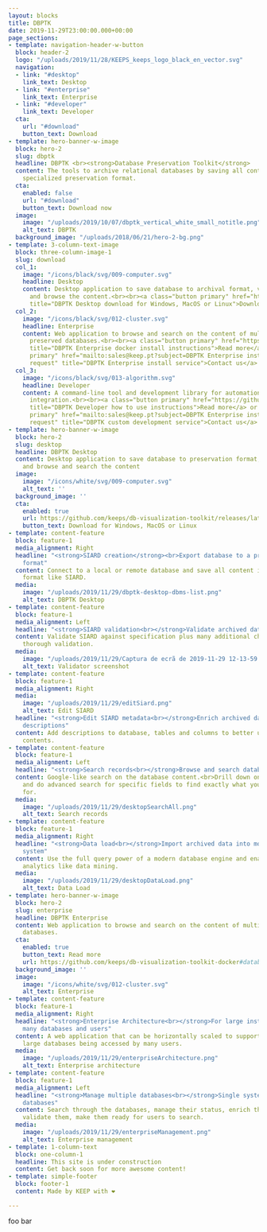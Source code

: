 ```yaml
---
layout: blocks
title: DBPTK
date: 2019-11-29T23:00:00.000+00:00
page_sections:
- template: navigation-header-w-button
  block: header-2
  logo: "/uploads/2019/11/28/KEEPS_keeps_logo_black_en_vector.svg"
  navigation:
  - link: "#desktop"
    link_text: Desktop
  - link: "#enterprise"
    link_text: Enterprise
  - link: "#developer"
    link_text: Developer
  cta:
    url: "#download"
    button_text: Download
- template: hero-banner-w-image
  block: hero-2
  slug: dbptk
  headline: DBPTK <br><strong>Database Preservation Toolkit</strong>
  content: The tools to archive relational databases by saving all content into a
    specialized preservation format.
  cta:
    enabled: false
    url: "#download"
    button_text: Download now
  image:
    image: "/uploads/2019/10/07/dbptk_vertical_white_small_notitle.png"
    alt_text: DBPTK
  background_image: "/uploads/2018/06/21/hero-2-bg.png"
- template: 3-column-text-image
  block: three-column-image-1
  slug: download
  col_1:
    image: "/icons/black/svg/009-computer.svg"
    headline: Desktop
    content: Desktop application to save database to archival format, validate it
      and browse the content.<br><br><a class="button primary" href="https://github.com/keeps/db-visualization-toolkit/releases/latest"
      title="DBPTK Desktop download for Windows, MacOS or Linux">Download</a>
  col_2:
    image: "/icons/black/svg/012-cluster.svg"
    headline: Enterprise
    content: Web application to browse and search on the content of multiple large
      preserved databases.<br><br><a class="button primary" href="https://github.com/keeps/db-visualization-toolkit-docker#database-visualization-toolkit-docker"
      title="DBPTK Enterprise docker install instructions">Read more</a> or <a class="button
      primary" href="mailto:sales@keep.pt?subject=DBPTK Enterprise installation service
      request" title="DBPTK Enterprise install service">Contact us</a>
  col_3:
    image: "/icons/black/svg/013-algorithm.svg"
    headline: Developer
    content: A command-line tool and development library for automation and system
      integration.<br><br><a class="button primary" href="https://github.com/keeps/db-preservation-toolkit#how-to-use"
      title="DBPTK Developer how to use instructions">Read more</a> or <a class="button
      primary" href="mailto:sales@keep.pt?subject=DBPTK Enterprise installation service
      request" title="DBPTK custom development service">Contact us</a>
- template: hero-banner-w-image
  block: hero-2
  slug: desktop
  headline: DBPTK Desktop
  content: Desktop application to save database to preservation format, validate it,
    and browse and search the content
  image:
    image: "/icons/white/svg/009-computer.svg"
    alt_text: ''
  background_image: ''
  cta:
    enabled: true
    url: https://github.com/keeps/db-visualization-toolkit/releases/latest
    button_text: Download for Windows, MacOS or Linux
- template: content-feature
  block: feature-1
  media_alignment: Right
  headline: "<strong>SIARD creation</strong><br>Export database to a preservation
    format"
  content: Connect to a local or remote database and save all content into a preservation
    format like SIARD.
  media:
    image: "/uploads/2019/11/29/dbptk-desktop-dbms-list.png"
    alt_text: DBPTK Desktop
- template: content-feature
  block: feature-1
  media_alignment: Left
  headline: "<strong>SIARD validation<br></strong>Validate archived database"
  content: Validate SIARD against specification plus many additional checks for a
    thorough validation.
  media:
    image: "/uploads/2019/11/29/Captura de ecrã de 2019-11-29 12-13-59.png"
    alt_text: Validator screenshot
- template: content-feature
  block: feature-1
  media_alignment: Right
  media:
    image: "/uploads/2019/11/29/editSiard.png"
    alt_text: Edit SIARD
  headline: "<strong>Edit SIARD metadata<br></strong>Enrich archived database with
    descriptions"
  content: Add descriptions to database, tables and columns to better understand its
    contents.
- template: content-feature
  block: feature-1
  media_alignment: Left
  headline: "<strong>Search records<br></strong>Browse and search database content"
  content: Google-like search on the database content.<br>Drill down on specific tables
    and do advanced search for specific fields to find exactly what you are looking
    for.
  media:
    image: "/uploads/2019/11/29/desktopSearchAll.png"
    alt_text: Search records
- template: content-feature
  block: feature-1
  media_alignment: Right
  headline: "<strong>Data load<br></strong>Import archived data into modern database
    system"
  content: Use the full query power of a modern database engine and enable advanced
    analytics like data mining.
  media:
    image: "/uploads/2019/11/29/desktopDataLoad.png"
    alt_text: Data Load
- template: hero-banner-w-image
  block: hero-2
  slug: enterprise
  headline: DBPTK Enterprise
  content: Web application to browse and search on the content of multiple large preserved
    databases.
  cta:
    enabled: true
    button_text: Read more
    url: https://github.com/keeps/db-visualization-toolkit-docker#database-visualization-toolkit-docker
  background_image: ''
  image:
    image: "/icons/white/svg/012-cluster.svg"
    alt_text: Enterprise
- template: content-feature
  block: feature-1
  media_alignment: Right
  headline: "<strong>Enterprise Architecture<br></strong>For large institutions with
    many databases and users"
  content: A web application that can be horizontally scaled to support many very
    large databases being accessed by many users.
  media:
    image: "/uploads/2019/11/29/enterpriseArchitecture.png"
    alt_text: Enterprise architecture
- template: content-feature
  block: feature-1
  media_alignment: Left
  headline: "<strong>Manage multiple databases<br></strong>Single system, multiple
    databases"
  content: Search through the databases, manage their status, enrich their metadata,
    validate them, make them ready for users to search.
  media:
    image: "/uploads/2019/11/29/enterpriseManagement.png"
    alt_text: Enterprise management
- template: 1-column-text
  block: one-column-1
  headline: This site is under construction
  content: Get back soon for more awesome content!
- template: simple-footer
  block: footer-1
  content: Made by KEEP with ❤︎

---
```

foo bar